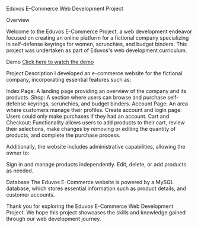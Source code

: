 
Eduvos E-Commerce Web Development Project

Overview

Welcome to the Eduvos E-Commerce Project, a web development endeavor focused on creating an online platform for a fictional company specializing in self-defense keyrings for women, scrunchies, and budget binders. This project was undertaken as part of Eduvos's web development curriculum.

Demo
[Click here to watch the demo](https://www.loom.com/share/c4b137383b2d4f6db53b0a70b76c3e41?sid=3f8517fd-9d5a-44a5-aa6a-497d200c08e0)

Project Description
I developed an e-commerce website for the fictional company, incorporating essential features such as:

Index Page: A landing page providing an overview of the company and its products.
Shop: A section where users can browse and purchase self-defense keyrings, scrunchies, and budget binders.
Account Page: An area where customers manage their profiles.
Create account and login page: Users could only make purchases if they had an account.
Cart and Checkout: Functionality allows users to add products to their cart, review their selections, make changes by removing or editing the quantity of products, and complete the purchase process.

Additionally, the website includes administrative capabilities, allowing the owner to:

Sign in and manage products independently.
Edit, delete, or add products as needed.

Database
The Eduvos E-Commerce website is powered by a MySQL database, which stores essential information such as product details, and customer accounts.

Thank you for exploring the Eduvos E-Commerce Web Development Project. We hope this project showcases the skills and knowledge gained through our web development journey.


